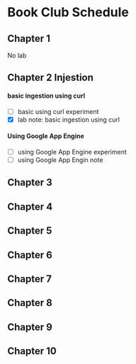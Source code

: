 # Book Club Schedule

## Chapter 1
No lab

## Chapter 2 Injestion

#### basic ingestion using curl 
- [ ] basic using curl experiment
- [x] lab note: basic ingestion using curl 

#### Using Google App Engine
- [ ] using Google App Engine experiment
- [ ] using Google App Engin note

## Chapter 3


## Chapter 4
## Chapter 5
## Chapter 6
## Chapter 7
## Chapter 8
## Chapter 9
## Chapter 10


